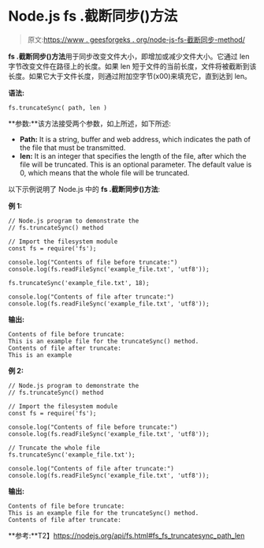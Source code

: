 # Node.js fs .截断同步()方法

> 原文:[https://www . geesforgeks . org/node-js-fs-截断同步-method/](https://www.geeksforgeeks.org/node-js-fs-truncatesync-method/)

**fs .截断同步()方法**用于同步改变文件大小，即增加或减少文件大小。它通过 len 字节改变文件在路径上的长度。如果 len 短于文件的当前长度，文件将被截断到该长度。如果它大于文件长度，则通过附加空字节(x00)来填充它，直到达到 len。

**语法:**

```
fs.truncateSync( path, len )
```

**参数:**该方法接受两个参数，如上所述，如下所述:

*   **Path:** It is a string, buffer and web address, which indicates the path of the file that must be transmitted.
*   **len:** It is an integer that specifies the length of the file, after which the file will be truncated. This is an optional parameter. The default value is 0, which means that the whole file will be truncated.

以下示例说明了 Node.js 中的 **fs .截断同步()方法**:

**例 1:**

```
// Node.js program to demonstrate the
// fs.truncateSync() method

// Import the filesystem module
const fs = require('fs');

console.log("Contents of file before truncate:")
console.log(fs.readFileSync('example_file.txt', 'utf8'));

fs.truncateSync('example_file.txt', 18);

console.log("Contents of file after truncate:")
console.log(fs.readFileSync('example_file.txt', 'utf8'));
```

**输出:**

```
Contents of file before truncate:
This is an example file for the truncateSync() method.
Contents of file after truncate:
This is an example
```

**例 2:**

```
// Node.js program to demonstrate the
// fs.truncateSync() method

// Import the filesystem module
const fs = require('fs');

console.log("Contents of file before truncate:")
console.log(fs.readFileSync('example_file.txt', 'utf8'));

// Truncate the whole file
fs.truncateSync('example_file.txt');

console.log("Contents of file after truncate:")
console.log(fs.readFileSync('example_file.txt', 'utf8'));
```

**输出:**

```
Contents of file before truncate:
This is an example file for the truncateSync() method.
Contents of file after truncate:

```

**参考:**T2】https://nodejs.org/api/fs.html#fs_fs_truncatesync_path_len